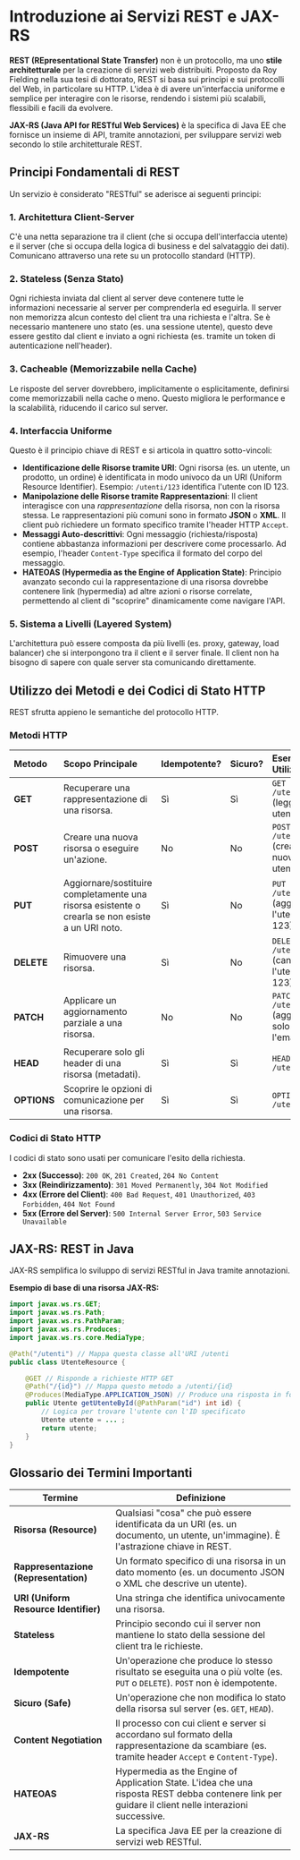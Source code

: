 # Introduzione ai Servizi REST e JAX-RS

**REST (REpresentational State Transfer)** non è un protocollo, ma uno **stile architetturale** per la creazione di servizi web distribuiti. Proposto da Roy Fielding nella sua tesi di dottorato, REST si basa sui principi e sui protocolli del Web, in particolare su HTTP. L'idea è di avere un'interfaccia uniforme e semplice per interagire con le risorse, rendendo i sistemi più scalabili, flessibili e facili da evolvere.

**JAX-RS (Java API for RESTful Web Services)** è la specifica di Java EE che fornisce un insieme di API, tramite annotazioni, per sviluppare servizi web secondo lo stile architetturale REST.

## Principi Fondamentali di REST

Un servizio è considerato "RESTful" se aderisce ai seguenti principi:

### 1. Architettura Client-Server

C'è una netta separazione tra il client (che si occupa dell'interfaccia utente) e il server (che si occupa della logica di business e del salvataggio dei dati). Comunicano attraverso una rete su un protocollo standard (HTTP).

### 2. Stateless (Senza Stato)

Ogni richiesta inviata dal client al server deve contenere tutte le informazioni necessarie al server per comprenderla ed eseguirla. Il server non memorizza alcun contesto del client tra una richiesta e l'altra. Se è necessario mantenere uno stato (es. una sessione utente), questo deve essere gestito dal client e inviato a ogni richiesta (es. tramite un token di autenticazione nell'header).

### 3. Cacheable (Memorizzabile nella Cache)

Le risposte del server dovrebbero, implicitamente o esplicitamente, definirsi come memorizzabili nella cache o meno. Questo migliora le performance e la scalabilità, riducendo il carico sul server.

### 4. Interfaccia Uniforme

Questo è il principio chiave di REST e si articola in quattro sotto-vincoli:

* **Identificazione delle Risorse tramite URI**: Ogni risorsa (es. un utente, un prodotto, un ordine) è identificata in modo univoco da un URI (Uniform Resource Identifier). Esempio: `/utenti/123` identifica l'utente con ID 123.
* **Manipolazione delle Risorse tramite Rappresentazioni**: Il client interagisce con una *rappresentazione* della risorsa, non con la risorsa stessa. Le rappresentazioni più comuni sono in formato **JSON** o **XML**. Il client può richiedere un formato specifico tramite l'header HTTP `Accept`.
* **Messaggi Auto-descrittivi**: Ogni messaggio (richiesta/risposta) contiene abbastanza informazioni per descrivere come processarlo. Ad esempio, l'header `Content-Type` specifica il formato del corpo del messaggio.
* **HATEOAS (Hypermedia as the Engine of Application State)**: Principio avanzato secondo cui la rappresentazione di una risorsa dovrebbe contenere link (hypermedia) ad altre azioni o risorse correlate, permettendo al client di "scoprire" dinamicamente come navigare l'API.

### 5. Sistema a Livelli (Layered System)

L'architettura può essere composta da più livelli (es. proxy, gateway, load balancer) che si interpongono tra il client e il server finale. Il client non ha bisogno di sapere con quale server sta comunicando direttamente.

## Utilizzo dei Metodi e dei Codici di Stato HTTP

REST sfrutta appieno le semantiche del protocollo HTTP.

### Metodi HTTP

| Metodo  | Scopo Principale                                       | Idempotente? | Sicuro? | Esempio di Utilizzo                |
| :------ | :----------------------------------------------------- | :----------- | :------ | :--------------------------------- |
| **GET**     | Recuperare una rappresentazione di una risorsa.        | Sì           | Sì      | `GET /utenti/123` (legge un utente) |
| **POST**    | Creare una nuova risorsa o eseguire un'azione.         | No           | No      | `POST /utenti` (crea un nuovo utente) |
| **PUT**     | Aggiornare/sostituire completamente una risorsa esistente o crearla se non esiste a un URI noto. | Sì           | No      | `PUT /utenti/123` (aggiorna l'utente 123) |
| **DELETE**  | Rimuovere una risorsa.                                 | Sì           | No      | `DELETE /utenti/123` (cancella l'utente 123) |
| **PATCH**   | Applicare un aggiornamento parziale a una risorsa.     | No           | No      | `PATCH /utenti/123` (aggiorna solo l'email) |
| **HEAD**    | Recuperare solo gli header di una risorsa (metadati).  | Sì           | Sì      | `HEAD /utenti/123`                 |
| **OPTIONS** | Scoprire le opzioni di comunicazione per una risorsa.  | Sì           | Sì      | `OPTIONS /utenti/123`              |

### Codici di Stato HTTP

I codici di stato sono usati per comunicare l'esito della richiesta.

* **2xx (Successo)**: `200 OK`, `201 Created`, `204 No Content`
* **3xx (Reindirizzamento)**: `301 Moved Permanently`, `304 Not Modified`
* **4xx (Errore del Client)**: `400 Bad Request`, `401 Unauthorized`, `403 Forbidden`, `404 Not Found`
* **5xx (Errore del Server)**: `500 Internal Server Error`, `503 Service Unavailable`

## JAX-RS: REST in Java

JAX-RS semplifica lo sviluppo di servizi RESTful in Java tramite annotazioni.

**Esempio di base di una risorsa JAX-RS:**

```java
import javax.ws.rs.GET;
import javax.ws.rs.Path;
import javax.ws.rs.PathParam;
import javax.ws.rs.Produces;
import javax.ws.rs.core.MediaType;

@Path("/utenti") // Mappa questa classe all'URI /utenti
public class UtenteResource {

    @GET // Risponde a richieste HTTP GET
    @Path("/{id}") // Mappa questo metodo a /utenti/{id}
    @Produces(MediaType.APPLICATION_JSON) // Produce una risposta in formato JSON
    public Utente getUtenteById(@PathParam("id") int id) {
        // Logica per trovare l'utente con l'ID specificato
        Utente utente = ... ; 
        return utente;
    }
}
```

## Glossario dei Termini Importanti

| Termine                       | Definizione                                                                                                                            |
| ----------------------------- | -------------------------------------------------------------------------------------------------------------------------------------- |
| **Risorsa (Resource)**        | Qualsiasi "cosa" che può essere identificata da un URI (es. un documento, un utente, un'immagine). È l'astrazione chiave in REST.        |
| **Rappresentazione (Representation)** | Un formato specifico di una risorsa in un dato momento (es. un documento JSON o XML che descrive un utente).                       |
| **URI (Uniform Resource Identifier)** | Una stringa che identifica univocamente una risorsa.                                                                           |
| **Stateless**                 | Principio secondo cui il server non mantiene lo stato della sessione del client tra le richieste.                                        |
| **Idempotente**               | Un'operazione che produce lo stesso risultato se eseguita una o più volte (es. `PUT` o `DELETE`). `POST` non è idempotente.              |
| **Sicuro (Safe)**             | Un'operazione che non modifica lo stato della risorsa sul server (es. `GET`, `HEAD`).                                                  |
| **Content Negotiation**       | Il processo con cui client e server si accordano sul formato della rappresentazione da scambiare (es. tramite header `Accept` e `Content-Type`). |
| **HATEOAS**                   | Hypermedia as the Engine of Application State. L'idea che una risposta REST debba contenere link per guidare il client nelle interazioni successive. |
| **JAX-RS**                    | La specifica Java EE per la creazione di servizi web RESTful.                                                                          |
